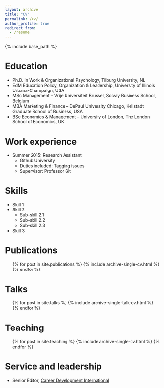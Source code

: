```yaml
---
layout: archive
title: "CV"
permalink: /cv/
author_profile: true
redirect_from:
  - /resume
---
```


{% include base_path %}

Education
======
* Ph.D. in Work & Organizational Psychology, Tilburg University, NL
* EdM Education Policy, Organization & Leadership, University of Illinois Urbana-Champaign, USA
* MSc Management – Vrije Universiteit Brussel, Solvay Business School, Belgium
* MBA Marketing & Finance – DePaul University Chicago, Kellstadt Graduate School of Business, USA
* BSc Economics & Management – University of London, The London School of Economics, UK

Work experience
======
* Summer 2015: Research Assistant
  * Github University
  * Duties included: Tagging issues
  * Supervisor: Professor Git
  
Skills
======
* Skill 1
* Skill 2
  * Sub-skill 2.1
  * Sub-skill 2.2
  * Sub-skill 2.3
* Skill 3

Publications
======
  <ul>{% for post in site.publications %}
    {% include archive-single-cv.html %}
  {% endfor %}</ul>
  
Talks
======
  <ul>{% for post in site.talks %}
    {% include archive-single-talk-cv.html %}
  {% endfor %}</ul>
  
Teaching
======
  <ul>{% for post in site.teaching %}
    {% include archive-single-cv.html %}
  {% endfor %}</ul>
  
Service and leadership
======
* Senior Editor, [Career Development International](https://www.emeraldgrouppublishing.com/journal/cdi)
